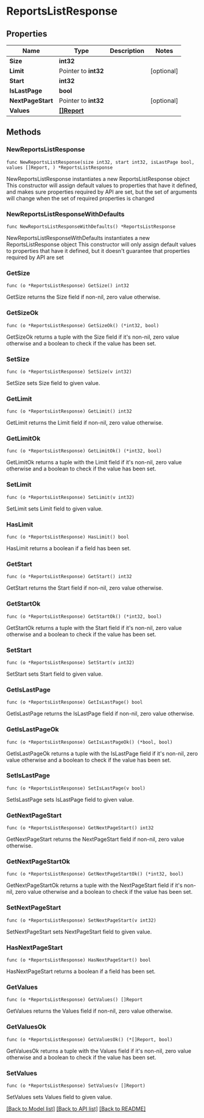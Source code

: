 # ReportsListResponse

## Properties

Name | Type | Description | Notes
------------ | ------------- | ------------- | -------------
**Size** | **int32** |  | 
**Limit** | Pointer to **int32** |  | [optional] 
**Start** | **int32** |  | 
**IsLastPage** | **bool** |  | 
**NextPageStart** | Pointer to **int32** |  | [optional] 
**Values** | [**[]Report**](Report.md) |  | 

## Methods

### NewReportsListResponse

`func NewReportsListResponse(size int32, start int32, isLastPage bool, values []Report, ) *ReportsListResponse`

NewReportsListResponse instantiates a new ReportsListResponse object
This constructor will assign default values to properties that have it defined,
and makes sure properties required by API are set, but the set of arguments
will change when the set of required properties is changed

### NewReportsListResponseWithDefaults

`func NewReportsListResponseWithDefaults() *ReportsListResponse`

NewReportsListResponseWithDefaults instantiates a new ReportsListResponse object
This constructor will only assign default values to properties that have it defined,
but it doesn't guarantee that properties required by API are set

### GetSize

`func (o *ReportsListResponse) GetSize() int32`

GetSize returns the Size field if non-nil, zero value otherwise.

### GetSizeOk

`func (o *ReportsListResponse) GetSizeOk() (*int32, bool)`

GetSizeOk returns a tuple with the Size field if it's non-nil, zero value otherwise
and a boolean to check if the value has been set.

### SetSize

`func (o *ReportsListResponse) SetSize(v int32)`

SetSize sets Size field to given value.


### GetLimit

`func (o *ReportsListResponse) GetLimit() int32`

GetLimit returns the Limit field if non-nil, zero value otherwise.

### GetLimitOk

`func (o *ReportsListResponse) GetLimitOk() (*int32, bool)`

GetLimitOk returns a tuple with the Limit field if it's non-nil, zero value otherwise
and a boolean to check if the value has been set.

### SetLimit

`func (o *ReportsListResponse) SetLimit(v int32)`

SetLimit sets Limit field to given value.

### HasLimit

`func (o *ReportsListResponse) HasLimit() bool`

HasLimit returns a boolean if a field has been set.

### GetStart

`func (o *ReportsListResponse) GetStart() int32`

GetStart returns the Start field if non-nil, zero value otherwise.

### GetStartOk

`func (o *ReportsListResponse) GetStartOk() (*int32, bool)`

GetStartOk returns a tuple with the Start field if it's non-nil, zero value otherwise
and a boolean to check if the value has been set.

### SetStart

`func (o *ReportsListResponse) SetStart(v int32)`

SetStart sets Start field to given value.


### GetIsLastPage

`func (o *ReportsListResponse) GetIsLastPage() bool`

GetIsLastPage returns the IsLastPage field if non-nil, zero value otherwise.

### GetIsLastPageOk

`func (o *ReportsListResponse) GetIsLastPageOk() (*bool, bool)`

GetIsLastPageOk returns a tuple with the IsLastPage field if it's non-nil, zero value otherwise
and a boolean to check if the value has been set.

### SetIsLastPage

`func (o *ReportsListResponse) SetIsLastPage(v bool)`

SetIsLastPage sets IsLastPage field to given value.


### GetNextPageStart

`func (o *ReportsListResponse) GetNextPageStart() int32`

GetNextPageStart returns the NextPageStart field if non-nil, zero value otherwise.

### GetNextPageStartOk

`func (o *ReportsListResponse) GetNextPageStartOk() (*int32, bool)`

GetNextPageStartOk returns a tuple with the NextPageStart field if it's non-nil, zero value otherwise
and a boolean to check if the value has been set.

### SetNextPageStart

`func (o *ReportsListResponse) SetNextPageStart(v int32)`

SetNextPageStart sets NextPageStart field to given value.

### HasNextPageStart

`func (o *ReportsListResponse) HasNextPageStart() bool`

HasNextPageStart returns a boolean if a field has been set.

### GetValues

`func (o *ReportsListResponse) GetValues() []Report`

GetValues returns the Values field if non-nil, zero value otherwise.

### GetValuesOk

`func (o *ReportsListResponse) GetValuesOk() (*[]Report, bool)`

GetValuesOk returns a tuple with the Values field if it's non-nil, zero value otherwise
and a boolean to check if the value has been set.

### SetValues

`func (o *ReportsListResponse) SetValues(v []Report)`

SetValues sets Values field to given value.



[[Back to Model list]](../README.md#documentation-for-models) [[Back to API list]](../README.md#documentation-for-api-endpoints) [[Back to README]](../README.md)


